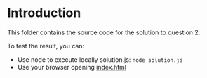 # Introduction
This folder contains the source code for the solution to question 2.

To test the result, you can:
- Use node to execute locally solution.js: ```node solution.js```
- Use your browser opening [index.html](index.html)